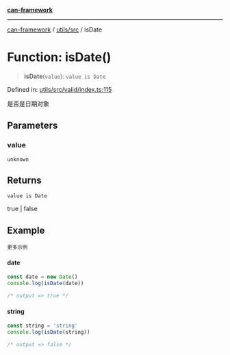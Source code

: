 [**can-framework**](../../../README.md)

***

[can-framework](../../../modules.md) / [utils/src](../README.md) / isDate

# Function: isDate()

> **isDate**(`value`): `value is Date`

Defined in: [utils/src/valid/index.ts:115](https://github.com/acanowl/acanowl-framework/blob/c79152f4a5639ba2e312f011a139bf95a1b76935/packages/utils/src/valid/index.ts#L115)

是否是日期对象

## Parameters

### value

`unknown`

## Returns

`value is Date`

true | false

## Example

```更多示例```
#### date

```typescript
const date = new Date()
console.log(isDate(date))

/* output => true */
```

#### string

```typescript
const string = 'string'
console.log(isDate(string))

/* output => false */
```
